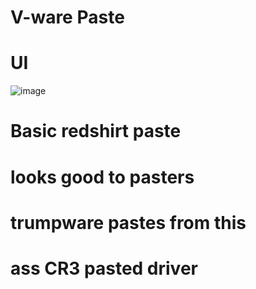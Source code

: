 # V-ware Paste

# UI


![image](https://github.com/user-attachments/assets/37faf893-0439-4965-a2b4-b745af0008e7)



 # Basic redshirt paste

 # looks good to pasters 

 # trumpware pastes from this 

# ass CR3 pasted driver
